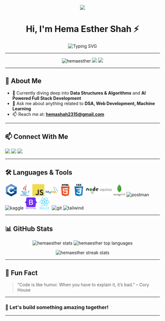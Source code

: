 <p align="center">
  <img src="https://user-images.githubusercontent.com/3369400/133268513-5bfe2f93-4402-42c9-a403-81c9e86934b6.jpeg" width="250" />
</p>

<h1 align="center">Hi, I'm Hema Esther Shah ⚡</h1>

<p align="center">
  <img src="https://readme-typing-svg.demolab.com?font=Fira+Code&size=22&pause=1000&color=FF61BC&center=true&vCenter=true&width=435&lines=Coder+%F0%9F%92%BB;Problem+Solver+%F0%9F%A7%A0;Web+Developer+%F0%9F%9A%80;MCA+@+NIT+Jamshedpur" alt="Typing SVG" />
</p>

---

<p align="center">
  <img src="https://komarev.com/ghpvc/?username=hemaesther&label=Profile+Views&color=brightgreen" alt="hemaesther" />
  <img src="https://img.shields.io/badge/Focus-DSA%20%26%20Web%20Dev-orange" />
  <img src="https://img.shields.io/badge/MCA-NIT%20Jamshedpur-blueviolet" />
</p>

---

## 🚀 About Me

- 🌱 Currently diving deep into **Data Structures & Algorithms** and **AI Powered Full Stack Development**
- 💬 Ask me about anything related to **DSA, Web Development, Machine Learning**
- 📫 Reach me at: **hemashah2315@gmail.com**

---

## 📫 Connect With Me

<p align="left">
  <a href="mailto:hemashah2315@gmail.com"><img src="https://img.shields.io/badge/Gmail-D14836?style=flat&logo=gmail&logoColor=white"/></a>
  <a href="https://linkedin.com/in/hemaesther" target="_blank"><img src="https://img.shields.io/badge/LinkedIn-blue?style=flat&logo=linkedin&logoColor=white"/></a>
  <a href="https://github.com/hemaesther"><img src="https://img.shields.io/badge/GitHub-100000?style=flat&logo=github&logoColor=white" /></a>
</p>

---

## 🛠️ Languages & Tools

<p align="left">
  <!-- Languages -->
  <img src="https://raw.githubusercontent.com/devicons/devicon/master/icons/cplusplus/cplusplus-original.svg" alt="cplusplus" width="40" height="40"/> 
  <img src="https://raw.githubusercontent.com/devicons/devicon/master/icons/java/java-original.svg" alt="java" width="40" height="40"/> 
  <img src="https://raw.githubusercontent.com/devicons/devicon/master/icons/javascript/javascript-original.svg" alt="javascript" width="40" height="40"/> 
  <img src="https://raw.githubusercontent.com/devicons/devicon/master/icons/mysql/mysql-original-wordmark.svg" alt="mysql" width="40" height="40"/> 
  <!-- Web Development -->
  <img src="https://raw.githubusercontent.com/devicons/devicon/master/icons/html5/html5-original-wordmark.svg" alt="html5" width="40" height="40"/> 
  <img src="https://raw.githubusercontent.com/devicons/devicon/master/icons/css3/css3-original-wordmark.svg" alt="css3" width="40" height="40"/> 
  <img src="https://raw.githubusercontent.com/devicons/devicon/master/icons/nodejs/nodejs-original-wordmark.svg" alt="nodejs" width="40" height="40"/> 
  <img src="https://raw.githubusercontent.com/devicons/devicon/master/icons/express/express-original-wordmark.svg" alt="express" width="40" height="40"/> 
  <img src="https://raw.githubusercontent.com/devicons/devicon/master/icons/mongodb/mongodb-original-wordmark.svg" alt="mongodb" width="40" height="40"/> 
  <!-- Tools -->
  <img src="https://www.vectorlogo.zone/logos/getpostman/getpostman-icon.svg" alt="postman" width="40" height="40"/> 
  <img src="https://www.vectorlogo.zone/logos/kaggle/kaggle-icon.svg" alt="kaggle" width="40" height="40"/> 
  <!-- Existing Tools -->
  <img src="https://raw.githubusercontent.com/devicons/devicon/master/icons/bootstrap/bootstrap-plain-wordmark.svg" alt="bootstrap" width="40" height="40"/> 
  <img src="https://raw.githubusercontent.com/devicons/devicon/master/icons/react/react-original-wordmark.svg" alt="react" width="40" height="40"/> 
  <img src="https://www.vectorlogo.zone/logos/git-scm/git-scm-icon.svg" alt="git" width="40" height="40"/> 
  <img src="https://www.vectorlogo.zone/logos/tailwindcss/tailwindcss-icon.svg" alt="tailwind" width="40" height="40"/> 
</p>

---

## 📊 GitHub Stats

<p align="center">
  <img src="https://github-readme-stats.vercel.app/api?username=hemaesther&show_icons=true&theme=radical" alt="hemaesther stats"/>
  <img src="https://github-readme-stats.vercel.app/api/top-langs/?username=hemaesther&layout=compact&theme=radical" alt="hemaesther top languages"/>
</p>

<p align="center">
  <img src="https://github-readme-streak-stats.herokuapp.com/?user=hemaesther&theme=radical" alt="hemaesther streak stats"/>
</p>

---

## 🧠 Fun Fact

> “Code is like humor. When you have to explain it, it’s bad.” – Cory House

---

### 🌌 Let's build something amazing together!

---

